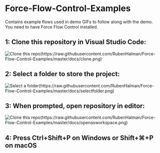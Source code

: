 # Force-Flow-Control-Examples
Contains example flows used in demo GIFs to follow along with the demo.
You need to have Force Flow Control installed.

## 1: Clone this repository in Visual Studio Code:

![Clone this repo(https://raw.githubusercontent.com/RubenHalman/Force-Flow-Control-Examples/master/docs/clone.png)](https://raw.githubusercontent.com/RubenHalman/Force-Flow-Control-Examples/master/docs/clone.png)

## 2: Select a folder to store the project:

![Select a folder(https://raw.githubusercontent.com/RubenHalman/Force-Flow-Control-Examples/master/docs/selectfolder.png)](https://raw.githubusercontent.com/RubenHalman/Force-Flow-Control-Examples/master/docs/selectfolder.png)

## 3: When prompted, open repository in editor:

![Clone this repo(https://raw.githubusercontent.com/RubenHalman/Force-Flow-Control-Examples/master/docs/openasworkspace.png)](https://raw.githubusercontent.com/RubenHalman/Force-Flow-Control-Examples/master/docs/openasworkspace.png)

## 4: Press Ctrl+Shift+P on Windows or Shift+⌘+P on macOS

